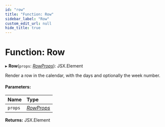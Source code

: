 ```yaml
---
id: "row"
title: "Function: Row"
sidebar_label: "Row"
custom_edit_url: null
hide_title: true
---
```


# Function: Row

▸ **Row**(`props`: [*RowProps*](../interfaces/rowprops.md)): JSX.Element

Render a row in the calendar, with the days and optionally the week number.

#### Parameters:

Name | Type |
:------ | :------ |
`props` | [*RowProps*](../interfaces/rowprops.md) |

**Returns:** JSX.Element

